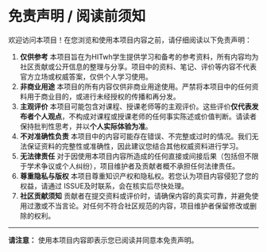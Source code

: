 # 免责声明 / 阅读前须知

欢迎访问本项目！在您浏览和使用本项目内容之前，请仔细阅读以下免责声明：

1. **仅供参考**
    本项目旨在为HITwh学生提供学习和备考的参考资料，所有内容均为社区贡献或公开信息的整理与分享。项目中的资料、笔记、评价等内容不代表官方立场或权威答案，仅供个人学习使用。
2. **非商业用途**
    本项目的所有内容仅供非商业用途使用。严禁将本项目中的任何资料用于商业目的，或进行未经授权的传播和再分发。
3. **主观评价**
    本项目可能包含对课程、授课老师等的主观评价。这些评价**仅代表发布者个人观点**，不构成对课程或授课老师的任何事实陈述或价值判断。请读者保持批判性思考，并以**个人实际体验为准**。
4. **不对准确性负责**
    本项目中的内容可能存在错误、不完整或过时的情况。我们无法保证资料的完整性或准确性，因此建议您结合其他权威资料进行学习。
5. **无法律责任**
    对于因使用本项目内容所造成的任何直接或间接后果（包括但不限于学术争议或个人纠纷），项目维护者及贡献者概不承担任何法律责任。
6. **尊重隐私与版权**
    本项目尊重知识产权和隐私权。若您认为项目内容侵犯了您的权益，请通过 ISSUE及时联系，会在核实后尽快处理。
7. **社区贡献须知**
    贡献者在提交资料或评价时，请确保内容的真实可靠，并避免使用过激或不当言论。对任何不符合社区规范的内容，项目维护者保留修改或删除的权利。

------

**请注意：** 使用本项目内容即表示您已阅读并同意本免责声明。

